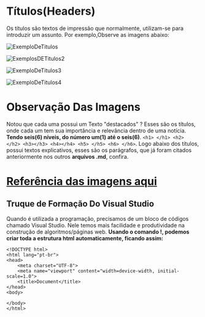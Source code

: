 # Títulos(Headers)
Os títulos são textos de impressão que normalmente, utilizam-se para introduzir um assunto. Por exemplo,Observe as imagens abaixo:

![ExemploDeTitulos](https://github.com/Karlos-Eduardo-Mrqs/Trabalhos_Operacionais/assets/172524894/849ebcd8-00cb-40d3-a902-462828f4102c)

![ExemplosDETitulos2](https://github.com/Karlos-Eduardo-Mrqs/Trabalhos_Operacionais/assets/172524894/800039e4-06ae-49c1-bba1-59efccc1a4c3)

![ExemploDeTitulos3](https://github.com/Karlos-Eduardo-Mrqs/Trabalhos_Operacionais/assets/172524894/29d844d9-720e-44e0-9220-78cb93470512)

![ExemploDeTitulos4](https://github.com/Karlos-Eduardo-Mrqs/Trabalhos_Operacionais/assets/172524894/90fe2b88-b425-4f18-8411-8f6437a5f941)


# Observação Das Imagens
Notou que cada uma possui um Texto "destacados" ? Esses são os títulos, onde cada um tem sua importância e relevância dentro de uma notícia. **Tendo seis(6) níveis, do número um(1) até o seis(6)**.
`` <h1> </h1> <h2> </h2> <h3></h3> <h4></h4> <h5> </h5> <h6> </h6> ``. Logo abaixo dos títulos, possui textos explicativos, esses são os parágrafos, que já foram citados anteriormente nos outros **arquivos .md**, confira. 

# [Referência das imagens aqui](https://g1.globo.com/meio-ambiente/noticia/2024/06/20/temperaturas-acima-da-media-e-pouca-chuva-veja-as-principais-tendencias-para-o-inverno-que-comeca-nesta-quinta.ghtml)  

## Truque de Formação Do Visual Studio
Quando é utilizada a programação, precisamos de um bloco de códigos chamado Visual Studio. Nele temos mais facilidade e produtividade na construção de algoritmos/páginas web. **Usando o comando !, podemos criar toda a estrutura html automaticamente, ficando assim:**

```
<!DOCTYPE html>
<html lang="pt-br">
<head>
    <meta charset="UTF-8"> 
    <meta name="viewport" content="width=device-width, initial-scale=1.0">
    <title>Document</title>
</head>
<body>

</body>
</html>
```
